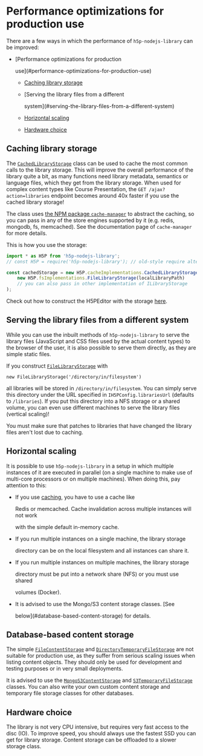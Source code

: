 # Performance optimizations for production use

There are a few ways in which the performance of `h5p-nodejs-library` can be improved:

* \[Performance optimizations for production

  use\]\(\#performance-optimizations-for-production-use\)

  * [Caching library storage](performance-optimizations.md#caching-library-storage)
  * \[Serving the library files from a different

    system\]\(\#serving-the-library-files-from-a-different-system\)

  * [Horizontal scaling](performance-optimizations.md#horizontal-scaling)
  * [Hardware choice](performance-optimizations.md#hardware-choice)

## Caching library storage

The [`CachedLibraryStorage`](https://github.com/Lumieducation/H5P-Private/tree/4119bad329f48195a023360ce2c65892cd631c7e/src/implementation/cache/CachedLibraryStorage.ts) class can be used to cache the most common calls to the library storage. This will improve the overall performance of the library quite a bit, as many functions need library metadata, semantics or language files, which they get from the library storage. When used for complex content types like Course Presentation, the `GET /ajax?action=libraries` endpoint becomes around 40x faster if you use the cached library storage!

The class uses [the NPM package `cache-manager`](https://www.npmjs.com/package/cache-manager) to abstract the caching, so you can pass in any of the store engines supported by it \(e.g. redis, mongodb, fs, memcached\). See the documentation page of `cache-manager` for more details.

This is how you use the storage:

```javascript
import * as H5P from 'h5p-nodejs-library';
// const H5P = require('h5p-nodejs-library'); // old-style require alternative

const cachedStorage = new H5P.cacheImplementations.CachedLibraryStorage(
    new H5P.fsImplementations.FileLibraryStorage(localLibraryPath)
    // you can also pass in other implementation of ILibraryStorage
);
```

Check out how to construct the H5PEditor with the storage [here](h5p-editor-constructor.md).

## Serving the library files from a different system

While you can use the inbuilt methods of `h5p-nodejs-library` to serve the library files \(JavaScript and CSS files used by the actual content types\) to the browser of the user, it is also possible to serve them directly, as they are simple static files.

If you construct [`FileLibraryStorage`](https://github.com/Lumieducation/H5P-Private/tree/4119bad329f48195a023360ce2c65892cd631c7e/src/implementation/fs/FileLibraryStorage.ts) with

`new FileLibraryStorage('/directory/in/filesystem')`

all libraries will be stored in `/directory/in/filesystem`. You can simply serve this directory under the URL specified in `IH5PConfig.librariesUrl` \(defaults to `/libraries`\). If you put this directory into a NFS storage or a shared volume, you can even use different machines to serve the library files \(vertical scaling\)!

You must make sure that patches to libraries that have changed the library files aren't lost due to caching.

## Horizontal scaling

It is possible to use `h5p-nodejs-library` in a setup in which multiple instances of it are executed in parallel \(on a single machine to make use of multi-core processors or on multiple machines\). When doing this, pay attention to this:

* If you use [caching](performance-optimizations.md#caching-library-storage), you have to use a cache like

  Redis or memcached. Cache invalidation across multiple instances will not work

  with the simple default in-memory cache.

* If you run multiple instances on a single machine, the library storage

  directory can be on the local filesystem and all instances can share it.

* If you run multiple instances on multiple machines, the library storage

  directory must be put into a network share \(NFS\) or you must use shared

  volumes \(Docker\).

* It is advised to use the Mongo/S3 content storage classes. \[See

  below\]\(\#database-based-content-storage\) for details.

## Database-based content storage

The simple [`FileContentStorage`](https://github.com/Lumieducation/H5P-Private/tree/4119bad329f48195a023360ce2c65892cd631c7e/src/implementation/fs/FileContentStorage.ts) and [`DirectoryTemporaryFileStorage`](https://github.com/Lumieducation/H5P-Private/tree/4119bad329f48195a023360ce2c65892cd631c7e/src/implementation/fs/DirectoryTemporaryFileStorage.ts) are not suitable for production use, as they suffer from serious scaling issues when listing content objects. They should only be used for development and testing purposes or in very small deployments.

It is advised to use the [`MongoS3ContentStorage`](packages/mongo-s3-content-storage.md) and [`S3TemporaryFileStorage`](packages/s3-temporary-file-storage.md) classes. You can also write your own custom content storage and temporary file storage classes for other databases.

## Hardware choice

The library is not very CPU intensive, but requires very fast access to the disc \(IO\). To improve speed, you should always use the fastest SSD you can get for library storage. Content storage can be offloaded to a slower storage class.


